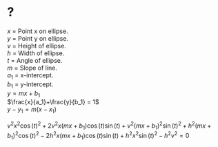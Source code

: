 # ?

$x$ = Point x on ellipse.  
$y$ = Point y on ellipse.  
$v$ = Height of ellipse.  
$h$ = Width of ellipse.  
$t$ = Angle of ellipse.  
$m$ = Slope of line.  
$a_1$ = x-intercept.  
$b_1$ = y-intercept.  
$y=mx+b_1$  
$\frac{x}{a_1}+\frac{y}{b_1} = 1$  
$y-y_1=m(x-x_1)$  

$v^{2}x^{2}\cos(t)^{2}+2v^{2}x(mx+b_1)\cos(t)\sin(t)+v^{2}(mx+b_1)^{2}\sin(t)^{2}+h^{2}(mx+b_1)^{2}\cos(t)^2-2h^{2}x(mx+b_1)\cos(t)\sin(t)+h^{2}x^{2}\sin(t)^{2}-h^{2}v^{2}=0$  
